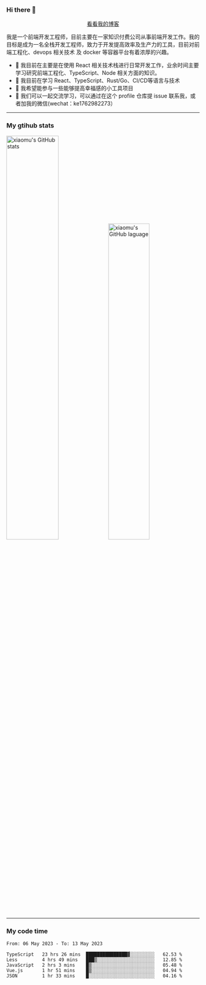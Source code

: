 ### Hi there 👋

<p align="center">
  <a href="https://blog.realjacket.site/">看看我的博客</a>
</p>

我是一个前端开发工程师，目前主要在一家知识付费公司从事前端开发工作。我的目标是成为一名全栈开发工程师，致力于开发提高效率及生产力的工具，目前对前端工程化、devops 相关技术 及 docker 等容器平台有着浓厚的兴趣。

- 🔭 我目前在主要是在使用 React 相关技术栈进行日常开发工作，业余时间主要学习研究前端工程化、TypeScript、Node 相关方面的知识。
- 🌱 我目前在学习 React、TypeScript、Rust/Go、CI/CD等语言与技术
- 👯 我希望能参与一些能够提高幸福感的小工具项目
- 💬 我们可以一起交流学习，可以通过在这个 profile 仓库提 issue 联系我，或者加我的微信(wechat：ke1762982273）

***

### My gtihub stats

<a><img src="https://github-readme-stats-git-masterrstaa-rickstaa.vercel.app/api?username=real-jacket&&show_icons=true" title="xiaomu's GitHub stats" alt="xiaomu's GitHub stats" style="width:52%;"/></a>
<a><img src="https://github-readme-stats-git-masterrstaa-rickstaa.vercel.app/api/top-langs/?username=real-jacket&layout=compact" title="xiaomu's GitHub laguage" alt="xiaomu's GitHub laguage" style="width:46%;"/><a/>

***

### My code time

<!--START_SECTION:waka-->

```text
From: 06 May 2023 - To: 13 May 2023

TypeScript   23 hrs 26 mins  ███████████████▓░░░░░░░░░   62.53 %
Less         4 hrs 49 mins   ███▒░░░░░░░░░░░░░░░░░░░░░   12.85 %
JavaScript   2 hrs 3 mins    █▒░░░░░░░░░░░░░░░░░░░░░░░   05.48 %
Vue.js       1 hr 51 mins    █▒░░░░░░░░░░░░░░░░░░░░░░░   04.94 %
JSON         1 hr 33 mins    █░░░░░░░░░░░░░░░░░░░░░░░░   04.16 %
```

<!--END_SECTION:waka-->
